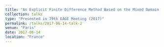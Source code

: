 ```yaml
---
title: "An Explicit Finite Difference Method Based on the Mixed Domain Function Approximation and Adaptive Spatial Operator Length Scheme"
collection: talks
type: "Presented in 79th EAGE Meeting (2017)"
permalink: /talks/2017-06-14-talk-2
venue: "Paris"
date: 2017-06-14
location: "France"
---
```

